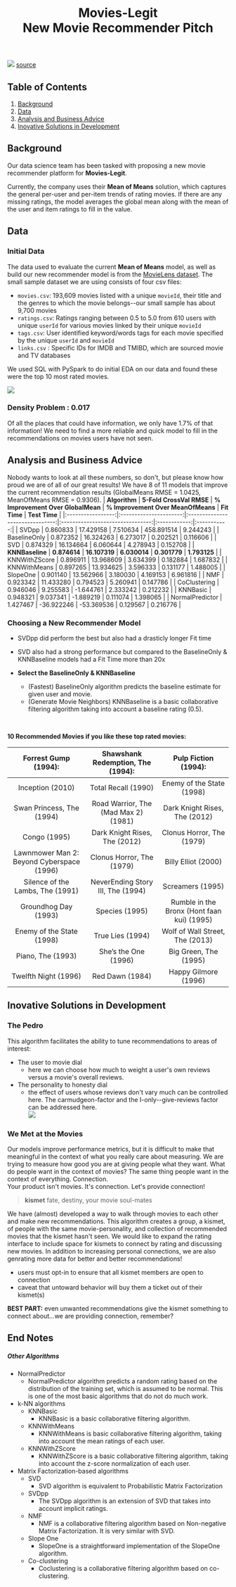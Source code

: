 <div align="center">  
<header>
    <h1>Movies-Legit<br>
    New Movie Recommender Pitch</h1>
  </header>
<div align='left'>  

![](images/movie_banner.jpg) 
[source](https://www.facebook.com/MRPJD/photos/a.113642393607538/116536716651439)  


## Table of Contents
1. [Background](#background)
2. [Data](#data)
3. [Analysis and Business Advice](#analysis-and-business-advice)
4. [Inovative Solutions in Development](#inovative-solutions-in-development)

## Background

Our data science team has been tasked with proposing a new movie recommender platform for **Movies-Legit**.   

Currently, the company uses their **Mean of Means** solution, which captures the general per-user and per-item trends of rating movies. If there are any missing ratings, the model averages the global mean along with the mean of the user and item ratings to fill in the value.   



## Data  

### Initial Data
The data used to evaluate the current **Mean of Means** model, as well as build our new recommender model is from the [MovieLens dataset](https://grouplens.org/datasets/movielens/). The small sample dataset we are using consists of four csv files:
-  ```movies.csv```: 193,609 movies listed with a unique ```movieId```, their title and the genres to which the movie belongs--our small sample has about 9,700 movies
-  ```ratings.csv```: Ratings ranging between 0.5 to 5.0 from 610 users with unique ```userId``` for various movies linked by their unique ```movieId```
-  ```tags.csv```: User identified keyword/words tags for each movie specified by the unique ```userId``` and ```movieId```
-  ```links.csv``` : Specific IDs for IMDB and TMIBD, which are sourced movie and TV databases

We used SQL with PySpark to do initial EDA on our data and found these were the top 10 most rated movies.

![](images/top_reviewed_movies.png)

### Density Problem : 0.017
Of all the places that could have information, we only have 1.7% of that information! We need to find a more reliable and quick model to fill in the recommendations on movies users have not seen.


## Analysis and Business Advice
Nobody wants to look at all these numbers, so don't, but please know how proud we are of all of our great results! We have 8 of 11 models that improve the current recommendation results (GlobalMeans RMSE = 1.0425, MeanOfMeans RMSE = 0.9306). 
|    **Algorithm**    | **5-Fold CrossVal RMSE** | **% Improvement Over GlobalMean** | **% Improvement Over MeanOfMeans** | **Fit Time**   | **Test Time** |
|:-----------------:|:----------------------:|:-------------------------------:|:--------------------------------:|:------------:|:-----------:|
| SVDpp           | 0.860833             | 17.429158                     | 7.510634                       | 458.891514 | 9.244243  |
| BaselineOnly    | 0.872352             | 16.324263                     | 6.273017                       | 0.202521   | 0.116606  |
| SVD             | 0.874329             | 16.134664                     | 6.060644                       | 4.278943   | 0.152708  |
| **KNNBaseline**     | **0.874614**    | **16.107319**         | **6.030014**                  | **0.301779**   | **1.793125**  |
| KNNWithZScore   | 0.896911             | 13.968609                     | 3.634399                       | 0.182884   | 1.687832  |
| KNNWithMeans    | 0.897265             | 13.934625                     | 3.596333                       | 0.131177   | 1.488005  |
| SlopeOne        | 0.901140             | 13.562966                     | 3.180030                       | 4.169153   | 6.961816  |
| NMF             | 0.923342             | 11.433280                     | 0.794523                       | 5.260941   | 0.147786  |
| CoClustering    | 0.946046             | 9.255583                      | -1.644761                      | 2.333242   | 0.212232  |
| KNNBasic        | 0.948321             | 9.037341                      | -1.889219                      | 0.111074   | 1.398065  |
| NormalPredictor  | 1.427467             | -36.922246                    | -53.369536                     | 0.129567   | 0.216776  |

### Choosing a New Recommender Model

* SVDpp did perform the best but also had a drasticly longer Fit time
* SVD also had a strong performance but compared to the BaselineOnly & KNNBaseline models had a Fit Time more than 20x 

* **Select the BaselineOnly & KNNBaseline**
  * (Fastest) BaselineOnly algorithm predicts the baseline estimate for given user and movie.
  * (Generate Movie Neighbors) KNNBaseline is a basic collaborative filtering algorithm taking into account a baseline rating (0.5).
<br>  

**10 Recommended Movies if you like these top rated movies:**  

|  Forrest Gump (1994): | Shawshank Redemption, The (1994):    | Pulp Fiction (1994):                       |
|:-------------------------------------:|:-------------------------------:|:------------------------------------:|
| Inception (2010)                                        | Total Recall (1990)                  | Enemy of the State (1998)                  |
| Swan Princess, The (1994)                               | Road Warrior, The (Mad Max 2) (1981) | Dark Knight Rises, The (2012)              |
| Congo (1995)                                            | Dark Knight Rises, The (2012)        | Clonus Horror, The (1979)                  |
| Lawnmower Man 2: Beyond Cyberspace (1996)               | Clonus Horror, The (1979)            | Billy Elliot (2000)                        |
| Silence of the Lambs, The (1991)                        | NeverEnding Story III, The (1994)    | Screamers (1995)                           |
| Groundhog Day (1993)                                    | Species (1995)                       | Rumble in the Bronx (Hont faan kui) (1995) |
| Enemy of the State (1998)                               | True Lies (1994)                     | Wolf of Wall Street, The (2013)            |
| Piano, The (1993)                                       | She’s the One (1996)                 | Big Green, The (1995)                      |
| Twelfth Night (1996)                                    | Red Dawn (1984)                      | Happy Gilmore (1996)      
  
## Inovative Solutions in Development
### **The Pedro**
This algorithm facilitates the ability to tune recommendations to areas of interest: 
* The user to movie dial
  * here we can choose how much to weight a user's own reviews versus a movie's overall reviews.
* The personality to honesty dial
  * the effect of users whose reviews don't vary much can be controlled here. The carmudgeon-factor and the I-only--give-reviews factor can be addressed here.  
![](images/tune-it.png)

### **We Met at the Movies**
Our models improve performance metrics, but it is difficult to make that meaningful in the context of what you really care about measuring. We are trying to measure how good you are at giving people what they want. What do people want in the context of movies? The same thing people want in the context of everything. Connection.  
Your product isn't movies. It's connection. Let's provide connection!   

> **kismet** fate, destiny, your movie soul-mates    

We have (almost) developed a way to walk through movies to each other and make new recommendations. 
This algorithm creates a group, a kismet, of people with the same movie-personality, and collection of recommended movies that the kismet hasn't seen. We would like to expand the rating interface to include space for kismets to connect by rating and discussing new movies. In addition to increasing personal connections, we are also genrating more data for better and better recommendations!
* users must opt-in to ensure that all kismet members are open to connection
* caveat that untoward behavior will buy them a ticket out of their kismet(s)

**BEST PART:** even unwanted recommendations give the kismet something to connect about...we are providing connection, remember?




## **End Notes**
##### Other Algorithms
* NormalPredictor
  - NormalPredictor algorithm predicts a random rating based on the distribution of the training set, which is assumed to be normal. This is one of the most basic algorithms that do not do much work.
* k-NN algorithms
  - KNNBasic
    - KNNBasic is a basic collaborative filtering algorithm.
  - KNNWithMeans
    - KNNWithMeans is basic collaborative filtering algorithm, taking into account the mean ratings of each user.
  - KNNWithZScore 
    - KNNWithZScore is a basic collaborative filtering algorithm, taking into account the z-score normalization of each user.
* Matrix Factorization-based algorithms
  - SVD
    - SVD algorithm is equivalent to Probabilistic Matrix Factorization
  - SVDpp
    - The SVDpp algorithm is an extension of SVD that takes into account implicit ratings.
  - NMF
    - NMF is a collaborative filtering algorithm based on Non-negative Matrix Factorization. It is very similar with SVD.
  - Slope One
    - SlopeOne is a straightforward implementation of the SlopeOne algorithm.
  - Co-clustering
    - Coclustering is a collaborative filtering algorithm based on co-clustering.

